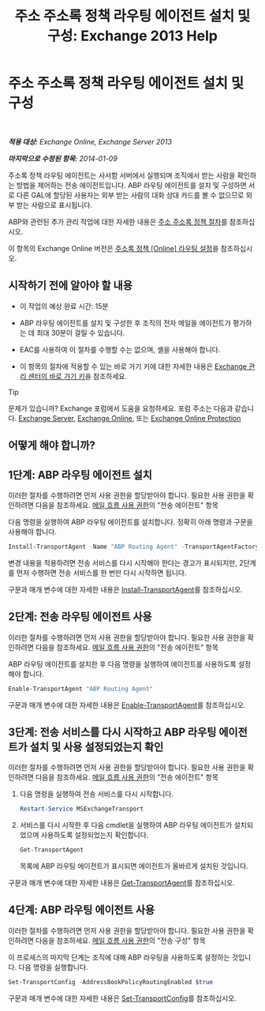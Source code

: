 ﻿---
title: '주소 주소록 정책 라우팅 에이전트 설치 및 구성: Exchange 2013 Help'
TOCTitle: 주소 주소록 정책 라우팅 에이전트 설치 및 구성
ms:assetid: 20e8a43d-4508-4388-a2c9-aa3073593cc2
ms:mtpsurl: https://technet.microsoft.com/ko-kr/library/JJ907308(v=EXCHG.150)
ms:contentKeyID: 51407679
ms.date: 05/22/2018
mtps_version: v=EXCHG.150
ms.translationtype: MT
---

# 주소 주소록 정책 라우팅 에이전트 설치 및 구성

 

_**적용 대상:** Exchange Online, Exchange Server 2013_

_**마지막으로 수정된 항목:** 2014-01-09_

주소록 정책 라우팅 에이전트는 사서함 서버에서 실행되며 조직에서 받는 사람을 확인하는 방법을 제어하는 전송 에이전트입니다. ABP 라우팅 에이전트를 설치 및 구성하면 서로 다른 GAL에 할당된 사용자는 외부 받는 사람의 대화 상대 카드를 볼 수 없으므로 외부 받는 사람으로 표시됩니다.

ABP와 관련된 추가 관리 작업에 대한 자세한 내용은 [주소 주소록 정책 절차](address-book-policy-procedures-exchange-2013-help.md)를 참조하십시오.

이 항목의 Exchange Online 버전은 [주소록 정책 \[Online\] 라우팅 설정](https://technet.microsoft.com/ko-kr/library/jj891095\(v=exchg.150\))을 참조하십시오.

## 시작하기 전에 알아야 할 내용

  - 이 작업의 예상 완료 시간: 15분

  - ABP 라우팅 에이전트를 설치 및 구성한 후 조직의 전자 메일을 에이전트가 평가하는 데 최대 30분이 걸릴 수 있습니다.

  - EAC를 사용하여 이 절차를 수행할 수는 없으며, 셸을 사용해야 합니다.

  - 이 항목의 절차에 적용할 수 있는 바로 가기 키에 대한 자세한 내용은 [Exchange 관리 센터의 바로 가기 키](keyboard-shortcuts-in-the-exchange-admin-center-exchange-online-protection-help.md)을 참조하세요.


> [!TIP]
> 문제가 있습니까? Exchange 포럼에서 도움을 요청하세요. 포럼 주소는 다음과 같습니다. <A href="https://go.microsoft.com/fwlink/p/?linkid=60612">Exchange Server</A>, <A href="https://go.microsoft.com/fwlink/p/?linkid=267542">Exchange Online</A>, 또는 <A href="https://go.microsoft.com/fwlink/p/?linkid=285351">Exchange Online Protection</A>



## 어떻게 해야 합니까?

## 1단계: ABP 라우팅 에이전트 설치

이러한 절차를 수행하려면 먼저 사용 권한을 할당받아야 합니다. 필요한 사용 권한을 확인하려면 다음을 참조하세요. [메일 흐름 사용 권한](mail-flow-permissions-exchange-2013-help.md)의 "전송 에이전트" 항목

다음 명령을 실행하여 ABP 라우팅 에이전트를 설치합니다. 정확히 아래 명령과 구문을 사용해야 합니다.

```powershell
Install-TransportAgent -Name "ABP Routing Agent" -TransportAgentFactory "Microsoft.Exchange.Transport.Agent.AddressBookPolicyRoutingAgent.AddressBookPolicyRoutingAgentFactory" -AssemblyPath $env:ExchangeInstallPath\TransportRoles\agents\AddressBookPolicyRoutingAgent\Microsoft.Exchange.Transport.Agent.AddressBookPolicyRoutingAgent.dll
```

변경 내용을 적용하려면 전송 서비스를 다시 시작해야 한다는 경고가 표시되지만, 2단계를 먼저 수행하면 전송 서비스를 한 번만 다시 시작하면 됩니다.

구문과 매개 변수에 대한 자세한 내용은 [Install-TransportAgent](https://technet.microsoft.com/ko-kr/library/aa997998\(v=exchg.150\))를 참조하십시오.

## 2단계: 전송 라우팅 에이전트 사용

이러한 절차를 수행하려면 먼저 사용 권한을 할당받아야 합니다. 필요한 사용 권한을 확인하려면 다음을 참조하세요. [메일 흐름 사용 권한](mail-flow-permissions-exchange-2013-help.md)의 "전송 에이전트" 항목

ABP 라우팅 에이전트를 설치한 후 다음 명령을 실행하여 에이전트를 사용하도록 설정해야 합니다.

```powershell
Enable-TransportAgent "ABP Routing Agent"
```

구문과 매개 변수에 대한 자세한 내용은 [Enable-TransportAgent](https://technet.microsoft.com/ko-kr/library/bb124921\(v=exchg.150\))를 참조하십시오.

## 3단계: 전송 서비스를 다시 시작하고 ABP 라우팅 에이전트가 설치 및 사용 설정되었는지 확인

이러한 절차를 수행하려면 먼저 사용 권한을 할당받아야 합니다. 필요한 사용 권한을 확인하려면 다음을 참조하세요. [메일 흐름 사용 권한](mail-flow-permissions-exchange-2013-help.md)의 "전송 에이전트" 항목

1.  다음 명령을 실행하여 전송 서비스를 다시 시작합니다.
    
    ```powershell
    Restart-Service MSExchangeTransport
    ```

2.  서비스를 다시 시작한 후 다음 cmdlet을 실행하여 ABP 라우팅 에이전트가 설치되었으며 사용하도록 설정되었는지 확인합니다.
    
    ```powershell
    Get-TransportAgent
    ```
    
    목록에 ABP 라우팅 에이전트가 표시되면 에이전트가 올바르게 설치된 것입니다.

구문과 매개 변수에 대한 자세한 내용은 [Get-TransportAgent](https://technet.microsoft.com/ko-kr/library/bb123536\(v=exchg.150\))를 참조하십시오.

## 4단계: ABP 라우팅 에이전트 사용

이러한 절차를 수행하려면 먼저 사용 권한을 할당받아야 합니다. 필요한 사용 권한을 확인하려면 다음을 참조하세요. [메일 흐름 사용 권한](mail-flow-permissions-exchange-2013-help.md)의 "전송 구성" 항목

이 프로세스의 마지막 단계는 조직에 대해 ABP 라우팅을 사용하도록 설정하는 것입니다. 다음 명령을 실행합니다.

```powershell
Set-TransportConfig -AddressBookPolicyRoutingEnabled $true
```

구문과 매개 변수에 대한 자세한 내용은 [Set-TransportConfig](https://technet.microsoft.com/ko-kr/library/bb124151\(v=exchg.150\))를 참조하십시오.

